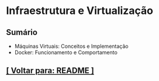 # Infraestrutura e Virtualização

## Sumário

- Máquinas Virtuais: Conceitos e Implementação
- Docker: Funcionamento e Comportamento

## [[ Voltar para: README ]](../README.md#infraestrutura-virtualizacao)